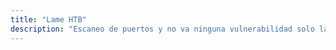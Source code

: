 ```yaml
---
title: "Lame HTB"
description: "Escaneo de puertos y no va ninguna vulnerabilidad solo la de Samba"
---
```

